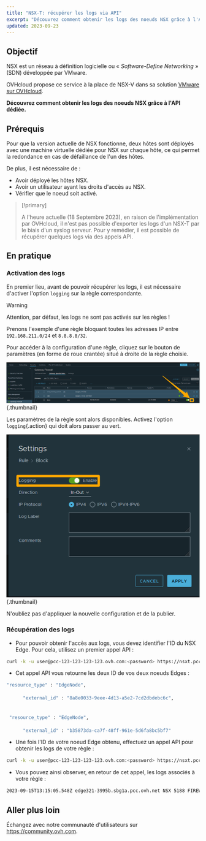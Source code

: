 ```yaml
---
title: "NSX-T: récupérer les logs via API"
excerpt: "Découvrez comment obtenir les logs des noeuds NSX grâce à l'API dédiée"
updated: 2023-09-23
---
```


## Objectif

NSX est un réseau à définition logicielle ou « *Software-Define Networking* » (SDN) développée par VMware.

OVHcloud propose ce service à la place de NSX-V dans sa solution [VMware sur OVHcloud](https://www.ovhcloud.com/fr/hosted-private-cloud/vmware/).

**Découvrez comment obtenir les logs des noeuds NSX grâce à l'API dédiée.**

## Prérequis

Pour que la version actuelle de NSX fonctionne, deux hôtes sont déployés avec une machine virtuelle dédiée pour NSX sur chaque hôte, ce qui permet la redondance en cas de défaillance de l'un des hôtes.

De plus, il est nécessaire de :

- Avoir déployé les hôtes NSX.
- Avoir un utilisateur ayant les droits d'accès au NSX.
- Vérifier que le noeud soit activé.

> [!primary]
>
> A l'heure actuelle (18 Septembre 2023), en raison de l'implémentation par OVHcloud, il n'est pas possible d'exporter les logs d'un NSX-T par le biais d'un syslog serveur. Pour y remédier, il est possible de récupérer quelques logs via des appels API.
>

## En pratique

### Activation des logs

En premier lieu, avant de pouvoir récupérer les logs, il est nécessaire d'activer l'option `logging` sur la règle correspondante.

> [!warning]
> Attention, par défaut, les logs ne sont pas activés sur les règles !

Prenons l'exemple d'une règle bloquant toutes les adresses IP entre `192.168.211.0/24` et `8.8.8.8/32`.

Pour accéder à la configuration d'une règle, cliquez sur le bouton de paramètres (en forme de roue crantée) situé à droite de la règle choisie.

![Panneau des règles de la Gateway Firewall](images/01nsx-t_get_logs_by_api.png){.thumbnail}

Les paramètres de la règle sont alors disponibles. Activez l'option `logging`{.action} qui doit alors passer au vert.

![Activation des logs pour la règle](images/02nsx-t_get_logs_by_api.png){.thumbnail}

N'oubliez pas d'appliquer la nouvelle configuration et de la publier.

### Récupération des logs

- Pour pouvoir obtenir l'accès aux logs, vous devez identifier l'ID du NSX Edge. Pour cela, utilisez un premier appel API :

```bash
curl -k -u user@pcc-123-123-123-123.ovh.com:<password> https://nsxt.pcc-123-123-123-123.ovh.com/api/v1/transport-nodes/
```

- Cet appel API vous retourne les deux ID de vos deux noeuds Edges :

```bash
"resource_type" : "EdgeNode",

      "external_id" : "8a8e0033-9eee-4d13-a5e2-7cd2dbdebc6c",


 "resource_type" : "EdgeNode",

      "external_id" : "b35873da-ca7f-48ff-961e-5d6fa8bc5bf7"
```


- Une fois l'ID de votre noeud Edge obtenu, effectuez un appel API pour obtenir les logs de votre règle :

```bash
curl -k -u user@pcc-123-123-123-123.ovh.com:<password> https://nsxt.pcc-123-123-123-123.ovh.com/api/v1/transport-nodes/8a8e0033-9eee-4d13-a5e2-7cd2dbdebc6c/node/logs/firewallpkt.log/data
```

- Vous pouvez ainsi observer, en retour de cet appel, les logs associés à votre règle :

```bash
2023-09-15T13:15:05.548Z edge321-3995b.sbg1a.pcc.ovh.net NSX 5188 FIREWALL [nsx@6876 comp="nsx-edge" subcomp="datapathd" s2comp="firewallpkt" level="INFO"] <30 d612293055f3431f:8b01687591afe36e> INET reason-match DROP 2312 OUT 84 PROTO 1 192.168.211.169->8.8.8.8
```

## Aller plus loin

Échangez avec notre communauté d'utilisateurs sur <https://community.ovh.com>.